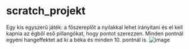# scratch_projekt
Egy kis egyszerű játék: a főszereplőt a nyilakkal lehet irányítani és el kell kapnia az égből eső pillangókat, hogy pontot szerezzen. Minden pontnál egyéni hangeffektet
ad ki a béka és minden 10. pontnál is.
![image](https://user-images.githubusercontent.com/81648169/155618533-feed7d4f-7770-41b0-ab35-1c08ab671f9b.png)

